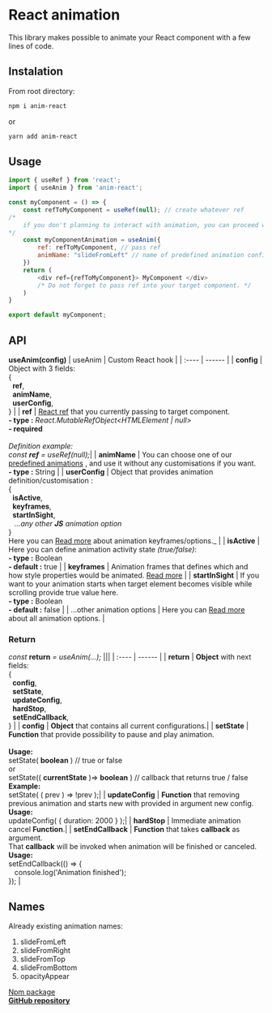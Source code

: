 
# React animation

This library makes possible to animate your React component with a few lines of code.

## Instalation
From root directory: 
```sh
npm i anim-react
```
or
```sh
yarn add anim-react
```

## Usage
```js
import { useRef } from 'react';
import { useAnim } from 'anim-react';

const myComponent = () => {
    const refToMyComponent = useRef(null); // create whatever ref
/*
    if you don't planning to interact with animation, you can proceed without "const myComponentAnimation ="
*/
    const myComponentAnimation = useAnim({
        ref: refToMyComponent, // pass ref
        animName: "slideFromLeft" // name of predefined animation config
    })
    return (
        <div ref={refToMyComponent}> MyComponent </div>  
        /* Do not forget to pass ref into your target component. */
    )
}

export default myComponent;
```
## API

**useAnim(config)**
| useAnim | Custom React hook |
| :---- | ------ |
| **config** | Object with 3 fields: <br>{ <br>  &nbsp;&nbsp;**ref**, <br>  &nbsp;&nbsp;**animName**, <br>  &nbsp;&nbsp;**userConfig**, <br> } |
| **ref** | [React ref](https://reactjs.org/docs/hooks-reference.html#useref) that you currently passing to target component. <br>  **- type :**  _React.MutableRefObject<HTMLElement  \|  null>_  <br>  **- required**  <br>  <br>  _Definition example: <br> const **ref** = useRef(null);_|
| **animName** | You can choose one of our [predefined animations](#names) , and use it without any customisations if you want. <br>  **- type :** String |
| **userConfig** | Object that provides animation definition/customisation : <br> { <br>  &nbsp;&nbsp;**isActive**, <br>  &nbsp;&nbsp;**keyframes**, <br> &nbsp;&nbsp;**startInSight**, <br> &nbsp;&nbsp;  _...any other **JS** animation option_  <br> } <br> Here you can [Read more](https://developer.mozilla.org/en-US/docs/Web/API/KeyframeEffect/KeyframeEffect) about animation keyframes/options._ |
| **isActive** | Here you can define animation activity state _(true/false)_: <br>  **- type :** Boolean <br>  **- default :** true |
| **keyframes** | Animation frames that defines which and how style properties would be animated. [Read more](https://developer.mozilla.org/en-US/docs/Web/API/Web_Animations_API/Keyframe_Formats) |
| **startInSight** | If you want to your animation starts when target element becomes visible while scrolling provide true value here.  <br>  **- type :** Boolean <br> **- default :** false |
| ...other animation options | Here you can [Read more](https://developer.mozilla.org/en-US/docs/Web/API/KeyframeEffect/KeyframeEffect) about all animation options. |


### Return
_const_ **return** _= useAnim(...);_ 
|||
| :---- | ------ |
| **return** | **Object** with next fields: <br>{ <br>  &nbsp;&nbsp;**config**, <br>  &nbsp;&nbsp;**setState**, <br>  &nbsp;&nbsp;**updateConfig**, <br>  &nbsp;&nbsp;**hardStop**, <br>  &nbsp;&nbsp;**setEndCallback**, <br>} |
| **config** | **Object** that contains all current configurations.|
| **setState** | **Function** that provide possibility to pause and play animation. <br> <br> **Usage:** <br> setState( **boolean** ) // true or false <br> or <br> setState(( **currentState** )=> **boolean** ) // callback that returns true / false <br> **Example:** <br> setState( ( prev ) => !prev );|
| **updateConfig** | **Function** that removing previous animation and starts new with provided in argument new config. <br> **Usage:** <br> updateConfig( { duration: 2000 } );|
| **hardStop** | Immediate animation cancel **Function**.|
| **setEndCallback** | **Function** that takes **callback** as argument. <br>  That **callback** will be invoked when animation  will be finished or canceled. <br> **Usage:** <br> setEndCallback(() => {<br>&nbsp;&nbsp; console.log('Animation finished');<br>}); |

## Names
Already existing animation names:
1. slideFromLeft
2. slideFromRight
3. slideFromTop
4. slideFromBottom
5. opacityAppear

<a href="https://www.npmjs.com/package/anim-react" target="_blank">Npm package</a>
<br>
<a style="font-weight:bold" href="https://github.com/k-gorod/anim-react" target="_blank">GitHub repository</a> 